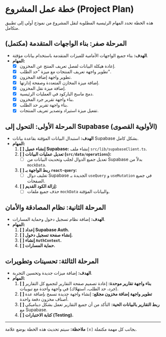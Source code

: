 # خطة عمل المشروع (Project Plan)

هذه الخطة تحدد المهام الرئيسية المطلوبة لنقل المشروع من نموذج أولي إلى تطبيق متكامل.

## المرحلة صفر: بناء الواجهات المتقدمة (مكتمل)
- **الهدف:** بناء جميع الواجهات الأمامية للميزات المتقدمة باستخدام بيانات مؤقتة.
- **المهام:**
    - [x] إعادة هيكلة البيانات لفصل تعريف المنتج عن المخزون.
    - [x] تطوير واجهة تعريف المنتجات مع ميزة "حد الطلب".
    - [x] تطوير واجهة إضافة المخزون.
    - [x] إضافة ميزة المخازن المتعددة وصفحة إدارتها.
    - [x] إضافة ميزة نقل المخزون.
    - [x] دمج ماسح الباركود في العمليات الرئيسية.
    - [x] بناء واجهة تقرير جرد المخزون.
    - [x] بناء واجهة تقرير حد الطلب.
    - [x] تفعيل ميزة استيراد وتصدير تعريف المنتجات.

## المرحلة الأولى: التحول إلى Supabase (الأولوية القصوى)
- **الهدف:** استبدال البيانات المؤقتة بقاعدة بيانات Supabase بشكل كامل.
- **المهام:**
    1.  **[ ] إنشاء عميل Supabase:** إنشاء ملف `src/lib/supabaseClient.ts`.
    2.  **[ ] تعديل عمليات البيانات (`src/data/operations`):**
        - [ ] تعديل جميع الدوال لجلب وتحديث البيانات من Supabase بدلاً من `mockData`.
    3.  **[ ] ربط الواجهة بـ `react-query`:**
        - [ ] تغليف دوال Supabase الجديدة بـ `useQuery` و `useMutation` في جميع الصفحات.
    4.  **[ ] إزالة الكود القديم:**
        - [ ] حذف جميع ملفات `mockData` والبيانات المؤقتة.

## المرحلة الثانية: نظام المصادقة والأمان
- **الهدف:** إضافة نظام تسجيل دخول وحماية المسارات.
- **المهام:**
    1.  **[ ] إعداد Supabase Auth.**
    2.  **[ ] إنشاء صفحة تسجيل دخول.**
    3.  **[ ] إنشاء `AuthContext`.**
    4.  **[ ] حماية المسارات.**

## المرحلة الثالثة: تحسينات وتطويرات
- **الهدف:** إضافة ميزات جديدة وتحسين التجربة.
- **المهام:**
    1.  **[ ] بناء واجهة تقارير موحدة:** إعادة تصميم صفحة التقارير لتجميع كل التقارير (جرد، حد الطلب، استهلاك) في واجهة واحدة مع تبويبات.
    2.  **[ ] تطوير واجهة إضافة مخزون مجمّع:** إنشاء واجهة جديدة تسمح بإضافة عدة أصناف مخزون دفعة واحدة.
    3.  **[ ] ربط التقارير بالبيانات الحية:** التأكد من أن جميع التقارير تعمل بشكل ديناميكي مع Supabase.
    4.  **[ ] كتابة الاختبارات (Testing).**

---
**ملاحظة:** سيتم تحديث هذه الخطة بوضع علامة `[x]` بجانب كل مهمة مكتملة.

